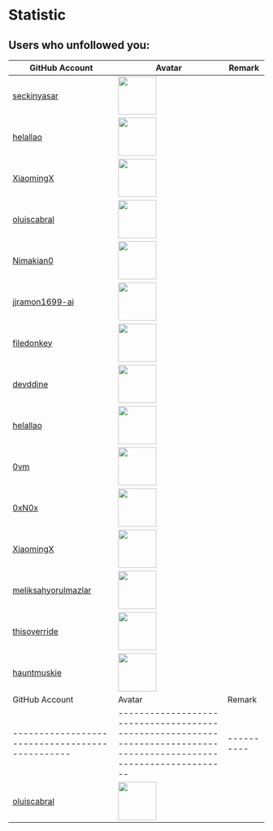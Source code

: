 # Statistic
## Users who unfollowed you:
| GitHub Account                                                | Avatar                                                                                                                             | Remark   |
|---------------------------------------------------------------|------------------------------------------------------------------------------------------------------------------------------------|----------|
| [seckinyasar](https://github.com/seckinyasar)                 | <a href="https://github.com/seckinyasar"><img src="https://github.com/seckinyasar.png" width=75px height=75px></a>                 |          |
| [helallao](https://github.com/helallao)                       | <a href="https://github.com/helallao"><img src="https://github.com/helallao.png" width=75px height=75px></a>                       |          |
| [XiaomingX](https://github.com/XiaomingX)                     | <a href="https://github.com/XiaomingX"><img src="https://github.com/XiaomingX.png" width=75px height=75px></a>                     |          |
| [oluiscabral](https://github.com/oluiscabral)                 | <a href="https://github.com/oluiscabral"><img src="https://github.com/oluiscabral.png" width=75px height=75px></a>                 |          |
| [Nimakian0](https://github.com/Nimakian0)                     | <a href="https://github.com/Nimakian0"><img src="https://github.com/Nimakian0.png" width=75px height=75px></a>                     |          |
| [jjramon1699-ai](https://github.com/jjramon1699-ai)           | <a href="https://github.com/jjramon1699-ai"><img src="https://github.com/jjramon1699-ai.png" width=75px height=75px></a>           |          |
| [filedonkey](https://github.com/filedonkey)                   | <a href="https://github.com/filedonkey"><img src="https://github.com/filedonkey.png" width=75px height=75px></a>                   |          |
| [devddine](https://github.com/devddine)                       | <a href="https://github.com/devddine"><img src="https://github.com/devddine.png" width=75px height=75px></a>                       |          |
| [helallao](https://github.com/helallao)                       | <a href="https://github.com/helallao"><img src="https://github.com/helallao.png" width=75px height=75px></a>                       |          |
| [0vm](https://github.com/0vm)                                 | <a href="https://github.com/0vm"><img src="https://github.com/0vm.png" width=75px height=75px></a>                                 |          |
| [0xN0x](https://github.com/0xN0x)                             | <a href="https://github.com/0xN0x"><img src="https://github.com/0xN0x.png" width=75px height=75px></a>                             |          |
| [XiaomingX](https://github.com/XiaomingX)                     | <a href="https://github.com/XiaomingX"><img src="https://github.com/XiaomingX.png" width=75px height=75px></a>                     |          |
| [meliksahyorulmazlar](https://github.com/meliksahyorulmazlar) | <a href="https://github.com/meliksahyorulmazlar"><img src="https://github.com/meliksahyorulmazlar.png" width=75px height=75px></a> |          |
| [thisoverride](https://github.com/thisoverride)               | <a href="https://github.com/thisoverride"><img src="https://github.com/thisoverride.png" width=75px height=75px></a>               |          |
| [hauntmuskie](https://github.com/hauntmuskie)                 | <a href="https://github.com/hauntmuskie"><img src="https://github.com/hauntmuskie.png" width=75px height=75px></a>                 |          |## Users who followed you yesterday:
| GitHub Account                                | Avatar                                                                                                             | Remark   |
|-----------------------------------------------|--------------------------------------------------------------------------------------------------------------------|----------|
| [oluiscabral](https://github.com/oluiscabral) | <a href="https://github.com/oluiscabral"><img src="https://github.com/oluiscabral.png" width=75px height=75px></a> |          |